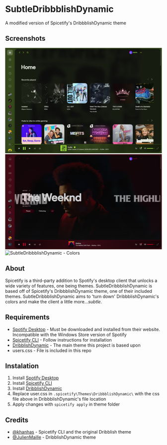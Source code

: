 # SubtleDribbblishDynamic
A modified version of Spicetify's DribbblishDynamic theme

## Screenshots
![SubtleDribbblishDynamic - Home](screenshots/subtle-ex1.PNG "SubtleDribbblishDynamic - Home")
![SubtleDribbblishDynamic - Artist](screenshots/subtle-ex3.PNG "SubtleDribbblishDynamic - Artist")
![SubtleDribbblishDynamic - Colors](screenshots/subtle-gif1.gif "SubtleDribbblishDynamic - Colors")

## About
Spicetify is a third-party addition to Spotify's desktop client that unlocks a wide variety of features, one being themes. SubtleDribbblishDynamic is based off of Spicetify's DribbblishDynamic theme, one of their included themes. SubtleDribbblishDynamic aims to 'turn down' DribbblishDynamic's colors and make the client a little more...*subtle*. 

## Requirements
- [Spotify Desktop](https://www.spotify.com/us/download/windows/) - Must be downloaded and installed from their website. Incompatible with the Windows Store version of Spotify
- [Spicetify CLI](https://github.com/khanhas/spicetify-cli) - Follow instructions for installation
- [DribblishDynamic](https://github.com/morpheusthewhite/spicetify-themes/tree/master/DribbblishDynamic) - The main theme this project is based upon
- users.css - File is included in this repo

## Instalation
1. Install [Spotify Desktop](https://www.spotify.com/us/download/windows/)
2. Install [Spicetify CLI](https://github.com/khanhas/spicetify-cli)
3. Install [DribblishDynamic](https://github.com/morpheusthewhite/spicetify-themes/tree/master/DribbblishDynamic)
4. Replace user.css in ```.spicetify\Themes\DribbblishDynamic\``` with the css file above in DribbblishDynamic's file location
5. Apply changes with ```spicetify apply``` in theme folder

## Credits
- [@khanhas](https://github.com/khanhas) - Spicetify CLI and the original Dribblish theme
- [@JulienMaille](https://github.com/JulienMaille) - DribblishDynamic theme